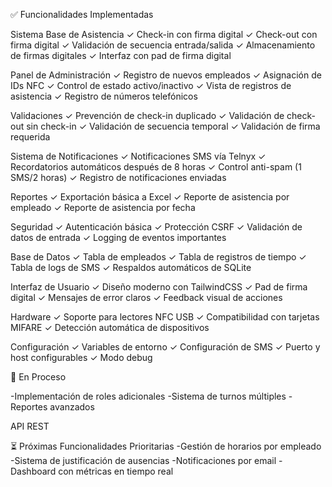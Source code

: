 
✅ Funcionalidades Implementadas

Sistema Base de Asistencia
✓ Check-in con firma digital
✓ Check-out con firma digital
✓ Validación de secuencia entrada/salida
✓ Almacenamiento de firmas digitales
✓ Interfaz con pad de firma digital

Panel de Administración
✓ Registro de nuevos empleados
✓ Asignación de IDs NFC
✓ Control de estado activo/inactivo
✓ Vista de registros de asistencia
✓ Registro de números telefónicos

Validaciones
✓ Prevención de check-in duplicado
✓ Validación de check-out sin check-in
✓ Validación de secuencia temporal
✓ Validación de firma requerida

Sistema de Notificaciones
✓ Notificaciones SMS vía Telnyx
✓ Recordatorios automáticos después de 8 horas
✓ Control anti-spam (1 SMS/2 horas)
✓ Registro de notificaciones enviadas

Reportes
✓ Exportación básica a Excel
✓ Reporte de asistencia por empleado
✓ Reporte de asistencia por fecha

Seguridad
✓ Autenticación básica
✓ Protección CSRF
✓ Validación de datos de entrada
✓ Logging de eventos importantes

Base de Datos
✓ Tabla de empleados
✓ Tabla de registros de tiempo
✓ Tabla de logs de SMS
✓ Respaldos automáticos de SQLite

Interfaz de Usuario
✓ Diseño moderno con TailwindCSS
✓ Pad de firma digital
✓ Mensajes de error claros
✓ Feedback visual de acciones

Hardware
✓ Soporte para lectores NFC USB
✓ Compatibilidad con tarjetas MIFARE
✓ Detección automática de dispositivos

Configuración
✓ Variables de entorno
✓ Configuración de SMS
✓ Puerto y host configurables
✓ Modo debug

🔄 En Proceso

-Implementación de roles adicionales
-Sistema de turnos múltiples
-Reportes avanzados

API REST

⏳ Próximas Funcionalidades Prioritarias
-Gestión de horarios por empleado
-Sistema de justificación de ausencias
-Notificaciones por email
-Dashboard con métricas en tiempo real
